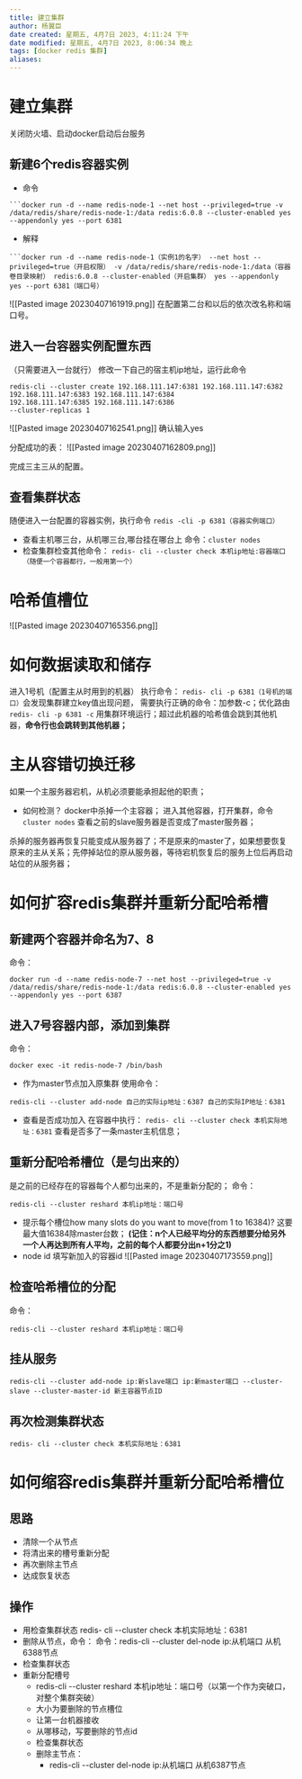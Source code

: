 ```yaml
---
title: 建立集群
author: 杨翼臣
date created: 星期五, 4月7日 2023, 4:11:24 下午
date modified: 星期五, 4月7日 2023, 8:06:34 晚上
tags: [docker redis 集群]
aliases: 
---
```

# 建立集群
关闭防火墙、启动docker启动后台服务
## 新建6个redis容器实例
- 命令
```
```docker run -d --name redis-node-1 --net host --privileged=true -v /data/redis/share/redis-node-1:/data redis:6.0.8 --cluster-enabled yes --appendonly yes --port 6381
```
- 解释
```
```docker run -d --name redis-node-1（实例1的名字） --net host --privileged=true（开启权限） -v /data/redis/share/redis-node-1:/data（容器卷目录映射） redis:6.0.8 --cluster-enabled（开启集群） yes --appendonly yes --port 6381（端口号）
```
![[Pasted image 20230407161919.png]]
在配置第二台和以后的依次改名称和端口号。


## 进入一台容器实例配置东西
（只需要进入一台就行）
修改一下自己的宿主机ip地址，运行此命令
```
redis-cli --cluster create 192.168.111.147:6381 192.168.111.147:6382 192.168.111.147:6383 192.168.111.147:6384
192.168.111.147:6385 192.168.111.147:6386
--cluster-replicas 1
```
![[Pasted image 20230407162541.png]]
确认输入yes

分配成功的表：
![[Pasted image 20230407162809.png]]

完成三主三从的配置。

## 查看集群状态
随便进入一台配置的容器实例，执行命令
`redis -cli -p 6381（容器实例端口）`
- 查看主机哪三台，从机哪三台,哪台挂在哪台上
命令：`cluster nodes`
- 检查集群检查其他命令：
`redis- cli --cluster check 本机ip地址:容器端口（随便一个容器都行，一般用第一个）`

# 哈希值槽位
![[Pasted image 20230407165356.png]]
# 如何数据读取和储存
进入1号机（配置主从时用到的机器）
执行命令：
`redis- cli -p 6381（1号机的端口）`会发现集群建立key值出现问题，
需要执行正确的命令：加参数-c；优化路由
`redis- cli -p 6381 -c`
用集群环境运行；超过此机器的哈希值会跳到其他机器，**命令行也会跳转到其他机器；**

# 主从容错切换迁移
如果一个主服务器宕机，从机必须要能承担起他的职责；
- 如何检测？
docker中杀掉一个主容器；
进入其他容器，打开集群，命令`cluster nodes`
查看之前的slave服务器是否变成了master服务器； 

杀掉的服务器再恢复只能变成从服务器了；不是原来的master了，如果想要恢复原来的主从关系；先停掉站位的原从服务器，等待宕机恢复后的服务上位后再启动站位的从服务器；


# 如何扩容redis集群并重新分配哈希槽
## 新建两个容器并命名为7、8
命令：
```
docker run -d --name redis-node-7 --net host --privileged=true -v /data/redis/share/redis-node-1:/data redis:6.0.8 --cluster-enabled yes --appendonly yes --port 6387
```

## 进入7号容器内部，添加到集群
命令：
```
docker exec -it redis-node-7 /bin/bash
```

- 作为master节点加入原集群
使用命令：

```
redis-cli --cluster add-node 自己的实际ip地址：6387 自己的实际IP地址：6381
```


- 查看是否成功加入
在容器中执行：
`redis- cli --cluster check 本机实际地址：6381`
查看是否多了一条master主机信息；

## 重新分配哈希槽位（是匀出来的）
是之前的已经存在的容器每个人都匀出来的，不是重新分配的；
命令：
```
redis-cli --cluster reshard 本机ip地址：端口号

```

- 提示每个槽位how many slots do you want to move(from 1 to 16384)?
这要最大值16384除master台数；
**(记住：n个人已经平均分的东西想要分给另外一个人再达到所有人平均，之前的每个人都要分出n+1分之1)**
- node id
填写新加入的容器id
![[Pasted image 20230407173559.png]]


## 检查哈希槽位的分配
命令：
```
redis-cli --cluster reshard 本机ip地址：端口号
```

## 挂从服务
```
redis-cli --cluster add-node ip:新slave端口 ip:新master端口 --cluster-slave --cluster-master-id 新主容器节点ID
```

## 再次检测集群状态

```
redis- cli --cluster check 本机实际地址：6381
```


# 如何缩容redis集群并重新分配哈希槽位
## 思路
- 清除一个从节点
- 将清出来的槽号重新分配
- 再次删除主节点
- 达成恢复状态


## 操作
- 用检查集群状态
redis- cli --cluster check 本机实际地址：6381
- 删除从节点，命令：
命令：redis-cli --cluster del-node ip:从机端口 从机6388节点
- 检查集群状态
- 重新分配槽号
	- redis-cli --cluster reshard 本机ip地址：端口号（以第一个作为突破口，对整个集群突破）
	- 大小为要删除的节点槽位
	- 让第一台机器接收
	- 从哪移动，写要删除的节点id
  - 检查集群状态
  - 删除主节点：
	  - redis-cli --cluster del-node ip:从机端口 从机6387节点
